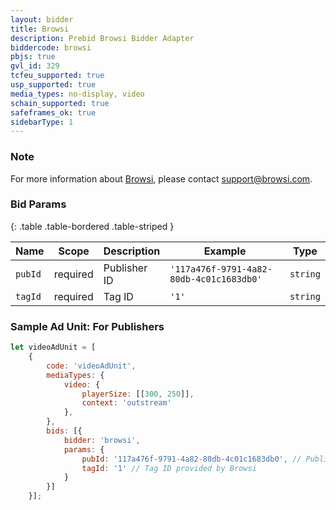 ```yaml
---
layout: bidder
title: Browsi
description: Prebid Browsi Bidder Adapter
biddercode: browsi
pbjs: true
gvl_id: 329
tcfeu_supported: true
usp_supported: true
media_types: no-display, video
schain_supported: true
safeframes_ok: true
sidebarType: 1
---
```


### Note

For more information about [Browsi](https://www.browsi.com), please contact [support@browsi.com](mailto:support@browsi.com).

### Bid Params

{: .table .table-bordered .table-striped }

| Name             | Scope    | Description      | Example                      | Type     |
|------------------|----------|------------------|------------------------------|----------|
| `pubId` | required | Publisher ID  | `'117a476f-9791-4a82-80db-4c01c1683db0'` | `string` |
| `tagId`   | required | Tag ID       | `'1'` | `string` |

### Sample Ad Unit: For Publishers

```javascript
let videoAdUnit = [
    {
        code: 'videoAdUnit',
        mediaTypes: {
            video: {
                playerSize: [[300, 250]],
                context: 'outstream'
            },
        },
        bids: [{
            bidder: 'browsi',
            params: {
                pubId: '117a476f-9791-4a82-80db-4c01c1683db0', // Publisher ID provided by Browsi
                tagId: '1' // Tag ID provided by Browsi
            }
        }]
    }];
```

